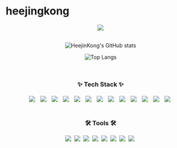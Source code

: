 # heejingkong
<!--타이틀 부분-->
<div align="center">
 <img src="https://capsule-render.vercel.app/api?
type=rounded&color=auto&text=Welcome%20to%20Bi's%20GitHub%20👋
&animation=twinkling&fontSize=40&fontAlignY=50&fontAlign=50&height=180&fontColor=d6ace" />
</div>

<br>


<div align="center">

  ![HeejinKong's GitHub stats](https://github-readme-stats.vercel.app/api?username=heejinkong&show_icons=true&bg_color=00000000)

  ![Top Langs](https://github-readme-stats.vercel.app/api/top-langs/?username=heejinkong&langs_count=10&layout=compact&theme=00000000)

</div>


<br>
<h3 align="center">✨ Tech Stack ✨</h3>
<div align="center" style="display: flex; justify-content: center; flex-wrap: wrap;">
   <img src="https://img.shields.io/badge/Java-ED8B00?style=for-the-badge&logo=openjdk&logoColor=white" style="margin: 5px;"/>&nbsp
  <img src="https://img.shields.io/badge/spring-6DB33F?style=for-the-badge&logo=spring&logoColor=white" style="margin: 5px;"/>&nbsp
  <img src="https://img.shields.io/badge/react-20232a.svg?style=for-the-badge&logo=react&logoColor=61DAFB" style="margin: 5px;"/>&nbsp
  <img src="https://img.shields.io/badge/React_Native-20232A?style=for-the-badge&logo=react&logoColor=61DAFB" style="margin: 5px;"/>&nbsp
  <img src="https://img.shields.io/badge/Vue.js-35495E?style=for-the-badge&logo=vue.js&logoColor=4FC08D" style="margin: 5px;"/>&nbsp
  <img src="https://img.shields.io/badge/javascript-F7DF1E.svg?style=for-the-badge&logo=javascript&logoColor=20232a" style="margin: 5px;"/>&nbsp
  <img src="https://img.shields.io/badge/typescript-007ACC.svg?style=for-the-badge&logo=typescript&logoColor=white" style="margin: 5px;"/>&nbsp
  <img src="https://img.shields.io/badge/html5-E34F26.svg?style=for-the-badge&logo=html5&logoColor=white" style="margin: 5px;"/>&nbsp
  <img src="https://img.shields.io/badge/styled--components-DB7093?style=for-the-badge&logo=styled-components&logoColor=ffd35b" style="margin: 5px;"/>&nbsp
  <img src="https://img.shields.io/badge/css3-1572B6.svg?style=for-the-badge&logo=css3&logoColor=white" style="margin: 5px;"/>&nbsp
 <img src="https://img.shields.io/badge/Python-3776AB?style=for-the-badge&logo=python&logoColor=white" style="margin: 5px;"/>&nbsp
  <img src="https://img.shields.io/badge/MySQL-00000F?style=for-the-badge&logo=mysql&logoColor=white" style="margin: 5px;"/>&nbsp
 <img src="https://img.shields.io/badge/SAP-0FAAFF?style=for-the-badge&logo=sap&logoColor=white" style="margin: 5px;"/>&nbsp

</div>

<br>

<h3 align="center">🛠 Tools 🛠</h3>
<div align="center">
 <img src="https://img.shields.io/badge/git-F05033.svg?style=for-the-badge&logo=git&logoColor=white" />&nbsp
<img src="https://img.shields.io/badge/github-181717.svg?style=for-the-badge&logo=github&logoColor=white" />&nbsp
<img src="https://img.shields.io/badge/Jira-0052CC?style=for-the-badge&logo=Jira&logoColor=white" />&nbsp
<img src="https://img.shields.io/badge/Notion-F3F3F3.svg?style=for-the-badge&logo=notion&logoColor=black" />&nbsp
 <img src="https://img.shields.io/badge/figma-F24E1E.svg?style=for-the-badge&logo=figma&logoColor=white" />&nbsp
  <img src="https://img.shields.io/badge/VSCode-2C2C32.svg?style=for-the-badge&logo=visual-studio-code&logoColor=22ABF3" />&nbsp
<img src="https://img.shields.io/badge/IntelliJ_IDEA-000000.svg?style=for-the-badge&logo=intellij-idea&logoColor=white" />&nbsp
<img src="https://img.shields.io/badge/Eclipse-2C2255?style=for-the-badge&logo=eclipse&logoColor=white" />&nbsp
</div>

<br>

